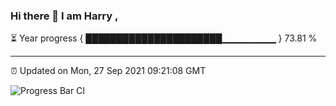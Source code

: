 ### Hi there 👋 I am Harry , 

⏳ Year progress { ██████████████████████▁▁▁▁▁▁▁▁ } 73.81 %

---

⏰ Updated on Mon, 27 Sep 2021 09:21:08 GMT

![Progress Bar CI](https://github.com/duykhang68/duykhang68/workflows/Progress%20Bar%20CI/badge.svg)
